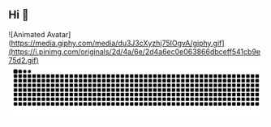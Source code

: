 ## Hi 👋
![Animated Avatar](https://media.giphy.com/media/du3J3cXyzhj75IOgvA/giphy.gif](https://i.pinimg.com/originals/2d/4a/6e/2d4a6ec0e063866dbceff541cb9e75d2.gif)
![](https://raw.githubusercontent.com/kksk783/kksk783/refs/heads/output/github-contribution-grid-snake-dark.svg)
<!--
**kksk783/kksk783** is a ✨ _special_ ✨ repository because its `README.md` (this file) appears on your GitHub profile.

Here are some ideas to get you started:

- 🔭 I’m currently working on ...
- 🌱 I’m currently learning ...
- 👯 I’m looking to collaborate on ...
- 🤔 I’m looking for help with ...
- 💬 Ask me about ...
- 📫 How to reach me: ...
- 😄 Pronouns: ...
- ⚡ Fun fact: ...
-->
